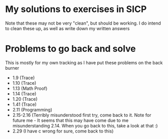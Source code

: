 # My solutions to exercises in SICP
Note that these may not be very "clean", but should be working. 
I do intend to clean these up, as well as write down my written answers
# Problems to go back and solve
This is mostly for my own tracking as I have put these problems on the back burner
- 1.9 (Trace)
- 1.10 (Trace)
- 1.13 (Math Proof)
- 1.14 (Trace)
- 1.20 (Trace)
- 1.41 (Trace)
- 2.11 (Programming)
- 2.15-2.16 (Terribly misunderstood first try, come back to it. Note for future me - It seems that this  may have come due to me misunderstanding 2.14. When you go back to this, take a look at that :)  
- 2.29 (I have c wrong for sure, come back to this)
